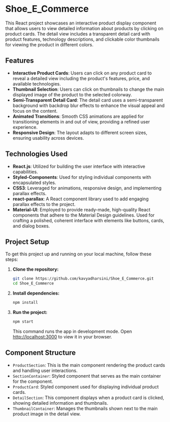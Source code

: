 # Shoe_E_Commerce

This React project showcases an interactive product display component that allows users to view detailed information about products by clicking on product cards. The detail view includes a transparent detail card with product features, technology descriptions, and clickable color thumbnails for viewing the product in different colors.

## Features

- **Interactive Product Cards**: Users can click on any product card to reveal a detailed view including the product's features, price, and available technologies.
- **Thumbnail Selection**: Users can click on thumbnails to change the main displayed image of the product to the selected colorway.
- **Semi-Transparent Detail Card**: The detail card uses a semi-transparent background with backdrop blur effects to enhance the visual appeal and focus on the content.
- **Animated Transitions**: Smooth CSS animations are applied for transitioning elements in and out of view, providing a refined user experience.
- **Responsive Design**: The layout adapts to different screen sizes, ensuring usability across devices.

## Technologies Used

- **React.js**: Utilized for building the user interface with interactive capabilities.
- **Styled-Components**: Used for styling individual components with encapsulated styles.
- **CSS3**: Leveraged for animations, responsive design, and implementing parallax effects.
- **react-parallax**: A React component library used to add engaging parallax effects to the project.
- **Material-UI**: Employed to provide ready-made, high-quality React components that adhere to the Material Design guidelines. Used for crafting a polished, coherent interface with elements like buttons, cards, and dialog boxes.

## Project Setup

To get this project up and running on your local machine, follow these steps:

1. **Clone the repository:**

   ```bash
   git clone https://github.com/kavyadharsini/Shoe_E_Commerce.git
   cd Shoe_E_Commerce
   ```

2. **Install dependencies:**

   ```bash
   npm install
   ```

3. **Run the project:**

   ```bash
   npm start
   ```

   This command runs the app in development mode. Open [http://localhost:3000](http://localhost:3000) to view it in your browser.

## Component Structure

- `ProductSection`: This is the main component rendering the product cards and handling user interactions.
- `SectionContainer`: Styled component that serves as the main container for the component.
- `ProductCard`: Styled component used for displaying individual product cards.
- `DetailSection`: This component displays when a product card is clicked, showing detailed information and thumbnails.
- `ThumbnailContainer`: Manages the thumbnails shown next to the main product image in the detail view.
